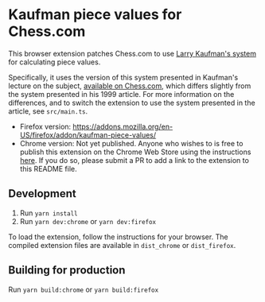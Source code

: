 # Kaufman piece values for Chess.com

This browser extension patches Chess.com to use [Larry Kaufman's system](https://archive.ph/20120714204040/http://mywebpages.comcast.net/danheisman/Articles/evaluation_of_material_imbalance.htm) for calculating piece values.

Specifically, it uses the version of this system presented in Kaufman's lecture on the subject, [available on Chess.com](https://www.chess.com/lessons/advanced-piece-values/what-the-pieces-are-really-worth-advanced-piece-values), which differs slightly from the system presented in his 1999 article. For more information on the differences, and to switch the extension to use the system presented in the article, see `src/main.ts`.

- Firefox version: https://addons.mozilla.org/en-US/firefox/addon/kaufman-piece-values/
- Chrome version: Not yet published. Anyone who wishes to is free to publish this extension on the Chrome Web Store using the instructions [here](https://github.com/12joan/kaufman-piece-values/edit/main/README.md). If you do so, please submit a PR to add a link to the extension to this README file.

## Development

1. Run `yarn install`
2. Run `yarn dev:chrome` or `yarn dev:firefox`

To load the extension, follow the instructions for your browser. The compiled extension files are available in `dist_chrome` or `dist_firefox`.

## Building for production

Run `yarn build:chrome` or `yarn build:firefox`
